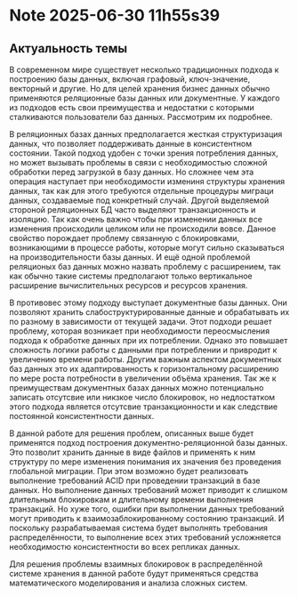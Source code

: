 Note 2025-06-30 11h55s39
========================

## Актуальность темы
В современном мире существует несколько традиционных подхода к построению базы данных, включая графовый, ключ-значение, векторный и другие. Но для целей хранения бизнес данных обычно применяются реляционные базы данных или документные. У каждого из подходов есть свои преимущества и недостатки с которыми сталкиваются пользователи баз данных. Рассмотрим их подробнее.

В реляционных базах данных предполагается жесткая структуризация данных, что позволяет поддерживать данные в консистентном состоянии. Такой подход удобен с точки зрения потребления данных, но может вызывать проблемы в связи с необходимостью сложной обработки перед загрузкой в базу данных. Но сложнее чем эта операция наступает при необходимости измениня структуры хранения данных, так как для этого требуются отдельные процедуры миграци данных, создаваемые под конкретный случай. Другой выделяемой стороной реляционных БД часто выделяют транзакционность и изоляцию. Так как очень важно чтобы при изменении данных все изменения происходили целиком или не происходили вовсе. Данное свойство порождает проблему связанную с блокировками, возникающими в процессе работы, которые могут сильно сказываться на производительности базы данных. И ещё одной проблемой реляционых баз данных можно назвать проблему с расширением, так как обычно такие системы предполагают только вертикальное расширение вычислительных ресурсов и ресурсов хранения.

В противовес этому подходу выступает документные базы данных. Они позволяют хранить слабоструктурированные данные и обрабатывать их по разному в зависимости от текущей задачи. Этот подходи решает проблему, которая возникает при необходимости переосмысления подхода к обработке данных при их потреблении. Однако это повышает сложность логики работы с данными при потреблении и привродит к увеличению времени работы. Другим важным аспектом документных баз данных это их адаптированность к горизонтальному расширению по мере роста потребности в увеличении объёма хранения. Так же к преимуществам документных базах данных можно потенциально записать отсутсвие или никзкое число блокировок, но недлостатком этого подхода является отсутсвие транзакционности и как следствие постоянной консистентности данных.

В данной работе для решения проблем, описанных выше будет применятся подход построения документно-реляционной базы данных. Это позволит хранить данные в виде файлов и применять к ним структуру по мере изменения понимания их значения без проведения глобальной миграции. При этом возможно будет реализовать выполнение требований ACID при проведении транзакций в базе данных. Но выполнение данных требований может приводит к слишком длительным блокировкам и длительному времени выполнения транзакций. Но хуже того, ошибки при выполнении данных требований могут приводить к взаимозаблокированному состоянию транзакций. И поскольку разрабатываемая система будет выполнять требования распределённости, то выполнение всех этих требований усложняется необходимостю консистентности во всех репликах данных.

Для решения проблемы взаимных блокировок в распределённой системе хранения в данной работе будут применяться средства математического моделирования и анализа сложных систем.